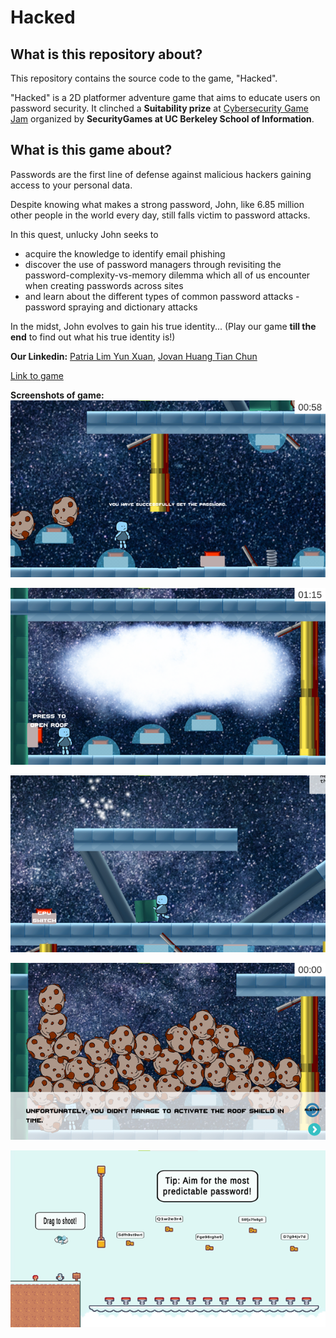 # Hacked

## What is this repository about?
This repository contains the source code to the game, "Hacked".  

"Hacked" is a 2D platformer adventure game that aims to educate users on password security. It clinched a **Suitability prize** at [Cybersecurity Game Jam](https://lnkd.in/g8wuV_5) organized by **SecurityGames at UC Berkeley School of Information**.

## What is this game about?
Passwords are the first line of defense against malicious hackers gaining access to your personal data.  

Despite knowing what makes a strong password, John, like 6.85 million other people in the world every day, still falls victim to password attacks.

In this quest, unlucky John seeks to

* acquire the knowledge to identify email phishing
* discover the use of password managers through revisiting the password-complexity-vs-memory dilemma which all of us encounter when creating passwords across sites
* and learn about the different types of common password attacks - password spraying and dictionary attacks  

In the midst, John evolves to gain his true identity... (Play our game **till the end** to find out what his true identity is!)

**Our Linkedin:** [Patria Lim Yun Xuan](https://www.linkedin.com/in/patrialim/), [Jovan Huang Tian Chun](https://www.linkedin.com/in/jovanhuang/)  

[Link to game](https://patrialyx.itch.io/hacked)

**Screenshots of game:**
![alt text](https://github.com/jovanhuang/Cyber-Security-Game-Jam-2021/blob/main/image1.png)  

![alt text](https://github.com/jovanhuang/Cyber-Security-Game-Jam-2021/blob/main/image2.png)  

![alt text](https://github.com/jovanhuang/Cyber-Security-Game-Jam-2021/blob/main/image3.png)  

![alt text](https://github.com/jovanhuang/Cyber-Security-Game-Jam-2021/blob/main/image4.png)  

![alt text](https://github.com/jovanhuang/Cyber-Security-Game-Jam-2021/blob/main/image5.png)  
